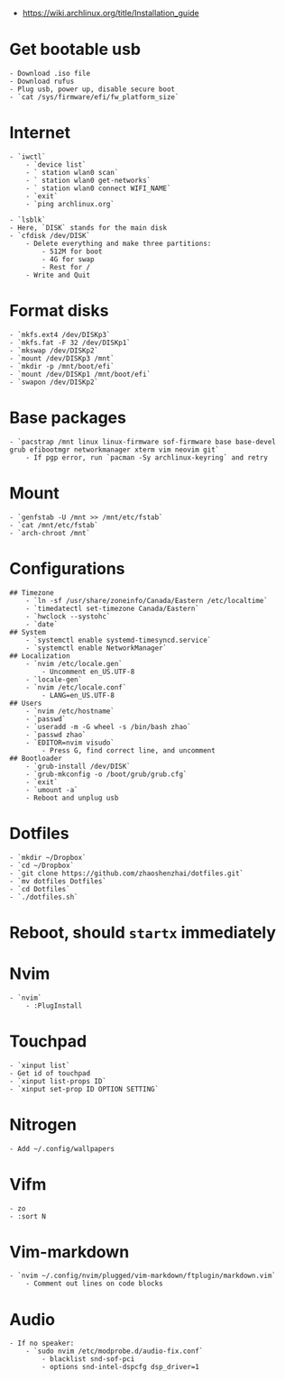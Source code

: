 - https://wiki.archlinux.org/title/Installation_guide

# Get bootable usb
    - Download .iso file
    - Download rufus
    - Plug usb, power up, disable secure boot
    - `cat /sys/firmware/efi/fw_platform_size`

# Internet
    - `iwctl`
        - `device list`
        - ` station wlan0 scan`
        - ` station wlan0 get-networks`
        - ` station wlan0 connect WIFI_NAME`
        - `exit`
        - `ping archlinux.org`

    - `lsblk`
    - Here, `DISK` stands for the main disk
    - `cfdisk /dev/DISK`
        - Delete everything and make three partitions:
            - 512M for boot
            - 4G for swap
            - Rest for /
        - Write and Quit

# Format disks
    - `mkfs.ext4 /dev/DISKp3`
    - `mkfs.fat -F 32 /dev/DISKp1`
    - `mkswap /dev/DISKp2`
    - `mount /dev/DISKp3 /mnt`
    - `mkdir -p /mnt/boot/efi`
    - `mount /dev/DISKp1 /mnt/boot/efi`
    - `swapon /dev/DISKp2`

# Base packages
    - `pacstrap /mnt linux linux-firmware sof-firmware base base-devel grub efibootmgr networkmanager xterm vim neovim git`
        - If pgp error, run `pacman -Sy archlinux-keyring` and retry

# Mount
    - `genfstab -U /mnt >> /mnt/etc/fstab`
    - `cat /mnt/etc/fstab`
    - `arch-chroot /mnt`

# Configurations
    ## Timezone
        - `ln -sf /usr/share/zoneinfo/Canada/Eastern /etc/localtime`
        - `timedatectl set-timezone Canada/Eastern`
        - `hwclock --systohc`
        - `date`
    ## System
        - `systemctl enable systemd-timesyncd.service`
        - `systemctl enable NetworkManager`
    ## Localization
        - `nvim /etc/locale.gen`
            - Uncomment en_US.UTF-8
        - `locale-gen`
        - `nvim /etc/locale.conf`
            - LANG=en_US.UTF-8
    ## Users
        - `nvim /etc/hostname`
        - `passwd`
        - `useradd -m -G wheel -s /bin/bash zhao`
        - `passwd zhao`
        - `EDITOR=nvim visudo`
            - Press G, find correct line, and uncomment
    ## Bootloader
        - `grub-install /dev/DISK`
        - `grub-mkconfig -o /boot/grub/grub.cfg`
        - `exit`
        - `umount -a`
        - Reboot and unplug usb

# Dotfiles
    - `mkdir ~/Dropbox`
    - `cd ~/Dropbox`
    - `git clone https://github.com/zhaoshenzhai/dotfiles.git`
    - `mv dotfiles Dotfiles`
    - `cd Dotfiles`
    - `./dotfiles.sh`

# Reboot, should `startx` immediately

# Nvim
    - `nvim`
        - :PlugInstall

# Touchpad
    - `xinput list`
    - Get id of touchpad
    - `xinput list-props ID`
    - `xinput set-prop ID OPTION SETTING`

# Nitrogen
    - Add ~/.config/wallpapers

# Vifm
    - zo
    - :sort N

# Vim-markdown
    - `nvim ~/.config/nvim/plugged/vim-markdown/ftplugin/markdown.vim`
        - Comment out lines on code blocks

# Audio
    - If no speaker:
        - `sudo nvim /etc/modprobe.d/audio-fix.conf`
            - blacklist snd-sof-pci
            - options snd-intel-dspcfg dsp_driver=1
